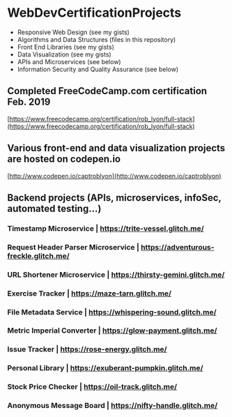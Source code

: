 # WebDevCertificationProjects


+ Responsive Web Design (see my gists)
+ Algorithms and Data Structures (files in this repository)
+ Front End Libraries (see my gists)
+ Data Visualization (see my gists)
+ APIs and Microservices (see below)
+ Information Security and Quality Assurance (see below)



## Completed FreeCodeCamp.com certification Feb. 2019
[https://www.freecodecamp.org/certification/rob_lyon/full-stack](https://www.freecodecamp.org/certification/rob_lyon/full-stack)


## Various front-end and data visualization projects are hosted on codepen.io
[http://www.codepen.io/captroblyon](http://www.codepen.io/captroblyon)

## Backend projects (APIs, microservices, infoSec, automated testing...)


### Timestamp Microservice  |  https://trite-vessel.glitch.me/
### Request Header Parser Microservice  |  https://adventurous-freckle.glitch.me/
### URL Shortener Microservice  |  https://thirsty-gemini.glitch.me/
### Exercise Tracker  |  https://maze-tarn.glitch.me/
### File Metadata Service  |  https://whispering-sound.glitch.me/

### Metric Imperial Converter  |  https://glow-payment.glitch.me/
### Issue Tracker  |  https://rose-energy.glitch.me/
### Personal Library  |  https://exuberant-pumpkin.glitch.me/
### Stock Price Checker  |  https://oil-track.glitch.me/
### Anonymous Message Board  |  https://nifty-handle.glitch.me/


